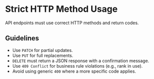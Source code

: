 # Strict HTTP Method Usage

API endpoints must use correct HTTP methods and return codes.

## Guidelines

- Use `PATCH` for partial updates.
- Use `PUT` for full replacements.
- `DELETE` must return a JSON response with a confirmation message.
- Use `409 Conflict` for business rule violations (e.g., rank in use).
- Avoid using generic `400` where a more specific code applies.

